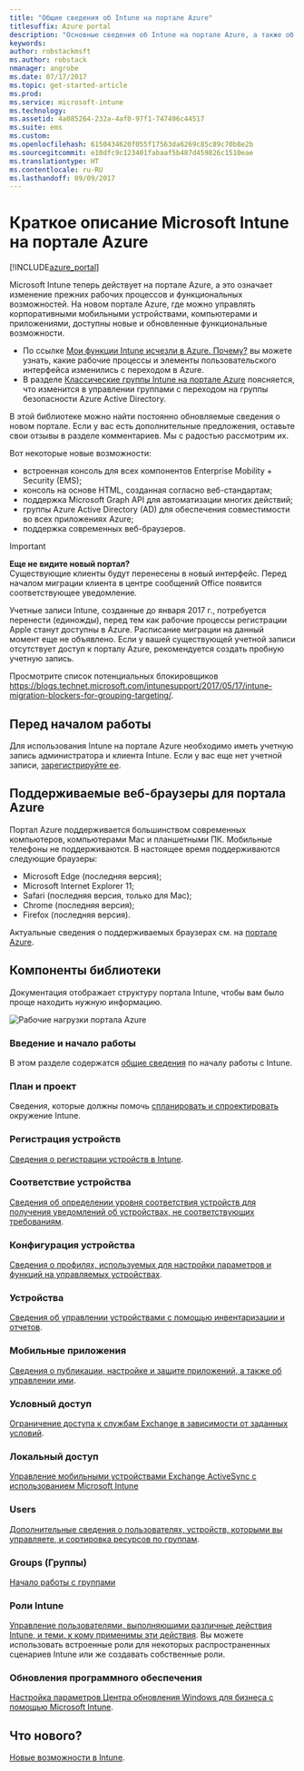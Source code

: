 ```yaml
---
title: "Общие сведения об Intune на портале Azure"
titlesuffix: Azure portal
description: "Основные сведения об Intune на портале Azure, а также об управлении устройствами с помощью Intune.\""
keywords: 
author: robstackmsft
ms.author: robstack
nmanager: angrobe
ms.date: 07/17/2017
ms.topic: get-started-article
ms.prod: 
ms.service: microsoft-intune
ms.technology: 
ms.assetid: 4a085264-232a-4af0-97f1-747496c44517
ms.suite: ems
ms.custom: 
ms.openlocfilehash: 6150434620f055f17563da6269c85c89c70b8e2b
ms.sourcegitcommit: e10dfc9c123401fabaaf5b487d459826c1510eae
ms.translationtype: HT
ms.contentlocale: ru-RU
ms.lasthandoff: 09/09/2017
---
```

# <a name="introduction-to-microsoft-intune-in-the-azure-portal"></a>Краткое описание Microsoft Intune на портале Azure


[!INCLUDE[azure_portal](./includes/azure_portal.md)]

Microsoft Intune теперь действует на портале Azure, а это означает изменение прежних рабочих процессов и функциональных возможностей.
На новом портале Azure, где можно управлять корпоративными мобильными устройствами, компьютерами и приложениями, доступны новые и обновленные функциональные возможности.

* По ссылке [Мои функции Intune исчезли в Azure. Почему?](ui-changes.md) вы можете узнать, какие рабочие процессы и элементы пользовательского интерфейса изменились с переходом в Azure.
* В разделе [Классические группы Intune на портале Azure](groups-get-started.md) поясняется, что изменится в управлении группами с переходом на группы безопасности Azure Active Directory.




В этой библиотеке можно найти постоянно обновляемые сведения о новом портале. Если у вас есть дополнительные предложения, оставьте свои отзывы в разделе комментариев. Мы с радостью рассмотрим их.

Вот некоторые новые возможности:

- встроенная консоль для всех компонентов Enterprise Mobility + Security (EMS);
- консоль на основе HTML, созданная согласно веб-стандартам;
- поддержка Microsoft Graph API для автоматизации многих действий;
- группы Azure Active Directory (AD) для обеспечения совместимости во всех приложениях Azure;
- поддержка современных веб-браузеров.

> [!IMPORTANT]
> **Еще не видите новый портал?**<br>
> Существующие клиенты будут перенесены в новый интерфейс. Перед началом миграции клиента в центре сообщений Office появится соответствующее уведомление.
>
> Учетные записи Intune, созданные до января 2017 г., потребуется перенести (единожды), перед тем как рабочие процессы регистрации Apple станут доступны в Azure. Расписание миграции на данный момент еще не объявлено. Если у вашей существующей учетной записи отсутствует доступ к порталу Azure, рекомендуется создать пробную учетную запись.
>
> Просмотрите список потенциальных блокировщиков https://blogs.technet.microsoft.com/intunesupport/2017/05/17/intune-migration-blockers-for-grouping-targeting/.


## <a name="before-you-start"></a>Перед началом работы

Для использования Intune на портале Azure необходимо иметь учетную запись администратора и клиента Intune. Если у вас еще нет учетной записи, [зарегистрируйте ее](https://portal.office.com/Signup/Signup.aspx?OfferId=40BE278A-DFD1-470a-9EF7-9F2596EA7FF9&dl=INTUNE_A&ali=1#0%20).

## <a name="supported-web-browsers-for-the-azure-portal"></a>Поддерживаемые веб-браузеры для портала Azure

Портал Azure поддерживается большинством современных компьютеров, компьютерами Mac и планшетными ПК. Мобильные телефоны не поддерживаются.
В настоящее время поддерживаются следующие браузеры:

- Microsoft Edge (последняя версия);
- Microsoft Internet Explorer 11;
- Safari (последняя версия, только для Mac);
- Chrome (последняя версия);
- Firefox (последняя версия).

Актуальные сведения о поддерживаемых браузерах см. на [портале Azure](https://docs.microsoft.com/azure/azure-preview-portal-supported-browsers-devices).

## <a name="whats-in-this-library"></a>Компоненты библиотеки

Документация отображает структуру портала Intune, чтобы вам было проще находить нужную информацию.

![Рабочие нагрузки портала Azure](./media/azure-portal-workloads.png)

### <a name="introduction-and-get-started"></a>Введение и начало работы
В этом разделе содержатся [общие сведения](introduction-intune.md) по началу работы с Intune.
### <a name="plan-and-design"></a>План и проект
Сведения, которые должны помочь [спланировать и спроектировать](/intune-classic/plan-design/introduction) окружение Intune.
### <a name="device-enrollment"></a>Регистрация устройств
[Сведения о регистрации устройств в Intune](device-enrollment.md).
### <a name="device-compliance"></a>Соответствие устройства
[Сведения об определении уровня соответствия устройств для получения уведомлений об устройствах, не соответствующих требованиям](device-compliance.md).
### <a name="device-configuration"></a>Конфигурация устройства
[Сведения о профилях, используемых для настройки параметров и функций на управляемых устройствах](device-profiles.md).
### <a name="devices"></a>Устройства
[Сведения об управлении устройствами с помощью инвентаризации и отчетов](device-management.md).
### <a name="mobile-apps"></a>Мобильные приложения
[Сведения о публикации, настройке и защите приложений, а также об управлении ими](app-management.md).
### <a name="conditional-access"></a>Условный доступ
[Ограничение доступа к службам Exchange в зависимости от заданных условий](conditional-access.md).
### <a name="on-premises-access"></a>Локальный доступ
[Управление мобильными устройствами Exchange ActiveSync с использованием Microsoft Intune](/intune-classic/deploy-use/mobile-device-management-with-exchange-activesync-and-microsoft-intune)
### <a name="users"></a>Users
[Дополнительные сведения о пользователях, устройств, которыми вы управляете, и сортировка ресурсов по группам](users-add.md).
### <a name="groups"></a>Groups (Группы)
[Начало работы с группами](groups-get-started.md)
### <a name="intune-roles"></a>Роли Intune
[Управление пользователями, выполняющими различные действия Intune, и теми, к кому применимы эти действия](role-based-access-control.md). Вы можете использовать встроенные роли для некоторых распространенных сценариев Intune или же создавать собственные роли.
### <a name="software-updates"></a>Обновления программного обеспечения
[Настройка параметров Центра обновления Windows для бизнеса с помощью Microsoft Intune](windows-update-for-business-configure.md).



## <a name="whats-new"></a>Что нового?

[Новые возможности в Intune](whats-new.md).
